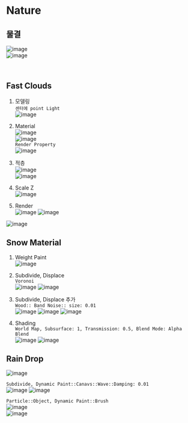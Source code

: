 Nature
========

물결 
--------
![image](https://user-images.githubusercontent.com/30430227/131272921-dff4155a-c504-41c5-bb92-df120d4f6396.png)  
![image](https://user-images.githubusercontent.com/30430227/131272936-d72bef53-30f9-4d50-aa13-46105b8864c5.png)  

<br>

Fast Clouds
------------
1. 모델링  
`센터에 point Light`  
![image](https://user-images.githubusercontent.com/30430227/132815000-3bf44bff-b08d-4767-9c8a-3d07b097f24c.png)  

2. Material  
![image](https://user-images.githubusercontent.com/30430227/132815388-a9d0abf5-2990-4b6a-9f8c-fbbd21bf0bc7.png)  
![image](https://user-images.githubusercontent.com/30430227/132815452-28a4f332-712d-4fe0-a8c3-a71d372528eb.png)  
`Render Property`  
![image](https://user-images.githubusercontent.com/30430227/132815546-7272b1ca-d2a7-47c4-9a39-90100843c0a1.png)  

3. 적층  
![image](https://user-images.githubusercontent.com/30430227/132816878-67fa0c96-30d8-4ad7-aef1-335c2259c2b2.png)  
![image](https://user-images.githubusercontent.com/30430227/132821559-74d458de-57bc-4527-a123-28c7c977f221.png)  


4. Scale Z  
![image](https://user-images.githubusercontent.com/30430227/132819525-606e4a40-8925-485f-85ee-05ddf3d5bc34.png)  

5. Render  
![image](https://user-images.githubusercontent.com/30430227/132819618-794af610-ef3d-4129-9398-76c6bfd16f72.png)
![image](https://user-images.githubusercontent.com/30430227/132819859-03c55c6a-cce0-4f97-9b01-b1144a2abd19.png)  

![image](https://user-images.githubusercontent.com/30430227/132819904-220d8f87-5690-4606-903c-2147bf759758.png)



Snow Material 
--------------
1. Weight Paint  
![image](https://user-images.githubusercontent.com/30430227/133707886-8f25828e-96b3-4cce-a464-1683b188d794.png)  


2. Subdivide, Displace  
`Voronoi`  
![image](https://user-images.githubusercontent.com/30430227/133708154-7e4d8eab-59dc-4645-93db-6da4be36b720.png)
![image](https://user-images.githubusercontent.com/30430227/133708135-d8b7caeb-7287-45ac-92d1-ee4b5dd4d196.png)  

3. Subdivide, Displace 추가  
`Wood:: Band Noise:: size: 0.01`  
![image](https://user-images.githubusercontent.com/30430227/133708468-2ea832bd-ca74-44c9-a8f2-569027101f12.png)
![image](https://user-images.githubusercontent.com/30430227/133708519-52f8baf4-5bd1-4df9-a27f-8f4976b76c52.png)
![image](https://user-images.githubusercontent.com/30430227/133708542-f441cf0a-cdbc-40de-9329-e3581896321b.png)  

4. Shading  
`World Map, Subsurface: 1, Transmission: 0.5, Blend Mode: Alpha Blend`  
![image](https://user-images.githubusercontent.com/30430227/133709114-dceaf8cb-034e-460c-9f5d-30f115985d39.png)
![image](https://user-images.githubusercontent.com/30430227/133709152-90a5cd0d-5838-4382-99a4-94e573276f06.png)  



Rain Drop 
-------------
![image](https://user-images.githubusercontent.com/30430227/133740715-529b139d-203c-47d8-850d-fac1307bdfb8.png)  

`Subdivide, Dynamic Paint::Canavs::Wave::Damping: 0.01`  
![image](https://user-images.githubusercontent.com/30430227/133740906-01409523-4c80-45b6-aae5-ba39dbd3ea95.png)
![image](https://user-images.githubusercontent.com/30430227/133740836-48be5d63-67cd-44c7-8061-21db8134b84b.png)  

`Particle::Object, Dynamic Paint::Brush`  
![image](https://user-images.githubusercontent.com/30430227/133740965-fda526d0-e812-4301-a33d-6c54855bce9a.png)  
![image](https://user-images.githubusercontent.com/30430227/133741110-b047cbe0-136b-4b20-92b4-ae7560f80dbc.png)  




